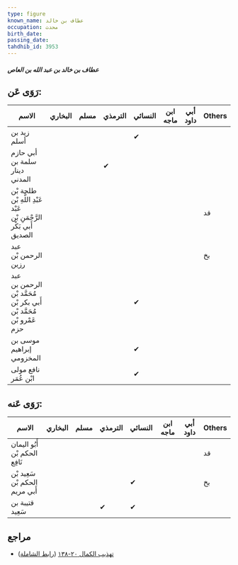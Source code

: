```yaml
---
type: figure
known_name: عطاف بن خالد
occupation: محدث
birth_date:
passing_date:
tahdhib_id: 3953
---
```

##### عطاف بن خالد بن عبد الله بن العاص

## رَوَى عَن:
| الاسم                                                               | البخاري | مسلم | الترمذي | النسائي | ابن ماجه | أبي داود | Others |
| ------------------------------------------------------------------- | ------- | ---- | ------- | ------- | -------- | -------- | ------ |
| زيد بن أسلم                                                         |         |      |         | ✔       |          |          |        |
| أبي حازم سلمة بن دينار المدني                                       |         |      | ✔       |         |          |          |        |
| طلحة بْن عَبْدِ اللَّهِ بْن عَبْد الرَّحْمَنِ بْن أَبي بَكْر الصديق |         |      |         |         |          |          | قد     |
| عبد الرحمن بْن رزين                                                 |         |      |         |         |          |          | بخ     |
| عبد الرحمن بن مُحَمَّد بْن أَبي بكر بْن مُحَمَّد بْن عَمْرو بْن حزم |         |      |         | ✔       |          |          |        |
| موسى بن إبراهيم المخزومي                                            |         |      |         | ✔       |          |          |        |
| نافع مولى ابْن عُمَر                                                |         |      |         | ✔       |          |          |        |
## رَوَى عَنه:
| الاسم                          | البخاري | مسلم | الترمذي | النسائي | ابن ماجه | أبي داود | Others |
| ------------------------------ | ------- | ---- | ------- | ------- | -------- | -------- | ------ |
| أَبُو اليمان الحكم بْن نَافِع  |         |      |         |         |          |          | قد     |
| سَعِيد بْن الحكم بْن أَبي مريم |         |      |         | ✔       |          |          | بخ     |
| قتيبة بن سَعِيد                |         |      | ✔       | ✔       |          |          |        |
## مراجع
- [تهذيب الكمال ٢٠-١٣٨](obsidian://open?vault=Tahdhib-al-Kamal&file=Figures/٣٩٥٣-عطاف%20بن%20خالد%20بن%20عبد%20الله%20بن%20العاص) ([رابط الشاملة](https://shamela.ws/book/3722/10268))